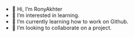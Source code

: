 - 👋 Hi, I’m RonyAkhter
- 👀 I’m interested in learning.
- 🌱 I’m currently learning how to work on Github.
- 💞️ I’m looking to collaborate on a project.  


<!---
RonyAkhter/RonyAkhter is a ✨ special ✨ repository because its `README.md` (this file) appears on your GitHub profile.
You can click the Preview link to take a look at your changes.
--->
